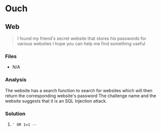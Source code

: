 # Ouch
## Web

> I found my friend's secret website that stores his passwords for various websites
> I hope you can help me find something useful

### Files
- N/A

### Analysis
The website has a search function to search for websites which will then return the corresponding website's password
The challenge name and the website suggests that it is an SQL Injection attack.

### Solution
1. ```' OR 1=1 --```
